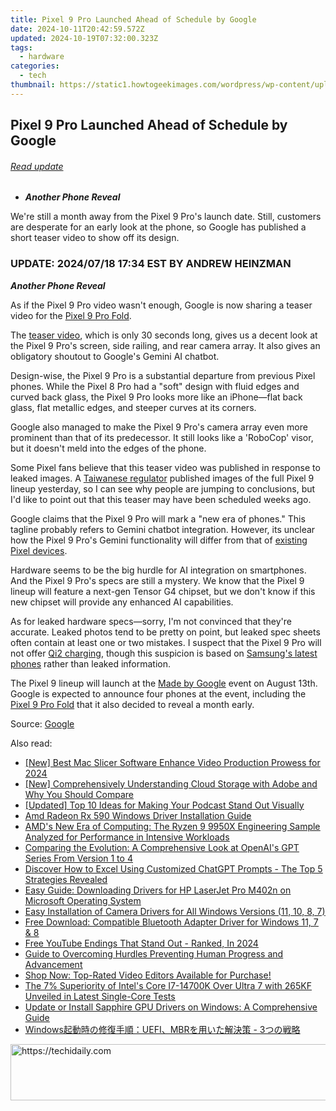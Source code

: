 ```yaml
---
title: Pixel 9 Pro Launched Ahead of Schedule by Google
date: 2024-10-11T20:42:59.572Z
updated: 2024-10-19T07:32:00.323Z
tags:
  - hardware
categories:
  - tech
thumbnail: https://static1.howtogeekimages.com/wordpress/wp-content/uploads/2024/07/32.jpg
---
```


## Pixel 9 Pro Launched Ahead of Schedule by Google

###### [Read update](https://win-solutions.techidaily.com/troubleshooting-guide-resolving-windows-compatibility-problems-for-msi-mystic-light/) 

* **_Another Phone Reveal_**

 We're still a month away from the Pixel 9 Pro's launch date. Still, customers are desperate for an early look at the phone, so Google has published a short teaser video to show off its design.

###  UPDATE: 2024/07/18 17:34 EST BY ANDREW HEINZMAN

**_Another Phone Reveal_** 

 As if the Pixel 9 Pro video wasn't enough, Google is now sharing a teaser video for the [Pixel 9 Pro Fold](https://www.youtube.com/watch?v=NC%5FA3EHFKF4).

 The [teaser video](https://www.youtube.com/watch?v=OMVpP-Zam1A), which is only 30 seconds long, gives us a decent look at the Pixel 9 Pro's screen, side railing, and rear camera array. It also gives an obligatory shoutout to Google's Gemini AI chatbot.

 Design-wise, the Pixel 9 Pro is a substantial departure from previous Pixel phones. While the Pixel 8 Pro had a "soft" design with fluid edges and curved back glass, the Pixel 9 Pro looks more like an iPhone—flat back glass, flat metallic edges, and steeper curves at its corners.

 Google also managed to make the Pixel 9 Pro's camera array even more prominent than that of its predecessor. It still looks like a 'RoboCop' visor, but it doesn't meld into the edges of the phone.

 Some Pixel fans believe that this teaser video was published in response to leaked images. A [Taiwanese regulator](https://www.extremetech.com/mobile/all-four-new-pixel-9-phones-leaked-by-taiwanese-regulator) published images of the full Pixel 9 lineup yesterday, so I can see why people are jumping to conclusions, but I'd like to point out that this teaser may have been scheduled weeks ago.

 Google claims that the Pixel 9 Pro will mark a "new era of phones." This tagline probably refers to Gemini chatbot integration. However, its unclear how the Pixel 9 Pro's Gemini functionality will differ from that of [existing Pixel devices](https://some-approaches.techidaily.com/supercharge-your-screens-with-video-enhancer-v22-for-2024/).

 Hardware seems to be the big hurdle for AI integration on smartphones. And the Pixel 9 Pro's specs are still a mystery. We know that the Pixel 9 lineup will feature a next-gen Tensor G4 chipset, but we don't know if this new chipset will provide any enhanced AI capabilities.

 As for leaked hardware specs—sorry, I'm not convinced that they're accurate. Leaked photos tend to be pretty on point, but leaked spec sheets often contain at least one or two mistakes. I suspect that the Pixel 9 Pro will not offer [Qi2 charging](https://youtube-zero.techidaily.com/ed-fake-following-fiasco-avoiding-illusory-supporters-in-social-media-space/), though this suspicion is based on [Samsung's latest phones](https://vimeo-videos.techidaily.com/2024-approved-mastering-profit-strategies-for-vimeo-content-creators/) rather than leaked information.

 The Pixel 9 lineup will launch at the [Made by Google](https://facebook-clips.techidaily.com/updated-fb-video-extraction-creating-mp3s-in-minutes/) event on August 13th. Google is expected to announce four phones at the event, including the [Pixel 9 Pro Fold](https://www.youtube.com/watch?v=NC%5FA3EHFKF4) that it also decided to reveal a month early.

 Source: [Google](https://store.google.com/magazine/google%5Fpixel%5F9%5Fpro?)

<ins class="adsbygoogle"
     style="display:block"
     data-ad-format="autorelaxed"
     data-ad-client="ca-pub-7571918770474297"
     data-ad-slot="1223367746"></ins>

<ins class="adsbygoogle"
     style="display:block"
     data-ad-client="ca-pub-7571918770474297"
     data-ad-slot="8358498916"
     data-ad-format="auto"
     data-full-width-responsive="true"></ins>

<span class="atpl-alsoreadstyle">Also read:</span>
<div><ul>
<li><a href="https://facebook-record-videos.techidaily.com/new-best-mac-slicer-software-enhance-video-production-prowess-for-2024/"><u>[New] Best Mac Slicer Software Enhance Video Production Prowess for 2024</u></a></li>
<li><a href="https://fox-http.techidaily.com/new-comprehensively-understanding-cloud-storage-with-adobe-and-why-you-should-compare/"><u>[New] Comprehensively Understanding Cloud Storage with Adobe and Why You Should Compare</u></a></li>
<li><a href="https://some-approaches.techidaily.com/updated-top-10-ideas-for-making-your-podcast-stand-out-visually/"><u>[Updated] Top 10 Ideas for Making Your Podcast Stand Out Visually</u></a></li>
<li><a href="https://hardware-help.techidaily.com/amd-radeon-rx-590-windows-driver-installation-guide/"><u>Amd Radeon Rx 590 Windows Driver Installation Guide</u></a></li>
<li><a href="https://hardware-help.techidaily.com/amds-new-era-of-computing-the-ryzen-9-9950x-engineering-sample-analyzed-for-performance-in-intensive-workloads/"><u>AMD's New Era of Computing: The Ryzen 9 9950X Engineering Sample Analyzed for Performance in Intensive Workloads</u></a></li>
<li><a href="https://tech-revival.techidaily.com/comparing-the-evolution-a-comprehensive-look-at-openais-gpt-series-from-version-1-to-4/"><u>Comparing the Evolution: A Comprehensive Look at OpenAI's GPT Series From Version 1 to 4</u></a></li>
<li><a href="https://tech-hub.techidaily.com/discover-how-to-excel-using-customized-chatgpt-prompts-the-top-5-strategies-revealed/"><u>Discover How to Excel Using Customized ChatGPT Prompts - The Top 5 Strategies Revealed</u></a></li>
<li><a href="https://hardware-help.techidaily.com/easy-guide-downloading-drivers-for-hp-laserjet-pro-m402n-on-microsoft-operating-system/"><u>Easy Guide: Downloading Drivers for HP LaserJet Pro M402n on Microsoft Operating System</u></a></li>
<li><a href="https://hardware-help.techidaily.com/easy-installation-of-camera-drivers-for-all-windows-versions-11-10-8-7/"><u>Easy Installation of Camera Drivers for All Windows Versions (11, 10, 8, 7)</u></a></li>
<li><a href="https://hardware-help.techidaily.com/free-download-compatible-bluetooth-adapter-driver-for-windows-11-7-and-8/"><u>Free Download: Compatible Bluetooth Adapter Driver for Windows 11, 7 & 8</u></a></li>
<li><a href="https://facebook-video-footage.techidaily.com/free-youtube-endings-that-stand-out-ranked-in-2024/"><u>Free YouTube Endings That Stand Out - Ranked, In 2024</u></a></li>
<li><a href="https://win-answers.techidaily.com/guide-to-overcoming-hurdles-preventing-human-progress-and-advancement/"><u>Guide to Overcoming Hurdles Preventing Human Progress and Advancement</u></a></li>
<li><a href="https://discover-dash.techidaily.com/shop-now-top-rated-video-editors-available-for-purchase/"><u>Shop Now: Top-Rated Video Editors Available for Purchase!</u></a></li>
<li><a href="https://hardware-help.techidaily.com/the-7-superiority-of-intels-core-i7-14700k-over-ultra-7-with-265kf-unveiled-in-latest-single-core-tests/"><u>The 7% Superiority of Intel's Core I7-14700K Over Ultra 7 with 265KF Unveiled in Latest Single-Core Tests</u></a></li>
<li><a href="https://hardware-help.techidaily.com/update-or-install-sapphire-gpu-drivers-on-windows-a-comprehensive-guide/"><u>Update or Install Sapphire GPU Drivers on Windows: A Comprehensive Guide</u></a></li>
<li><a href="https://win-outstanding.techidaily.com/windowsuefimbr-3/"><u>Windows起動時の修復手順：UEFI、MBRを用いた解決策 - 3つの戦略</u></a></li>
</ul></div>

<!-- affiliate ads begin -->
<a href="https://appsumo.8odi.net/c/5597632/2130871/7443" target="_top" id="2130871">
  <img src="//a.impactradius-go.com/display-ad/7443-2130871" border="0" alt="https://techidaily.com" width="728" height="90"/>
</a>
<img height="0" width="0" src="https://appsumo.8odi.net/i/5597632/2130871/7443" style="position:absolute;visibility:hidden;" border="0" />
<!-- affiliate ads end -->

